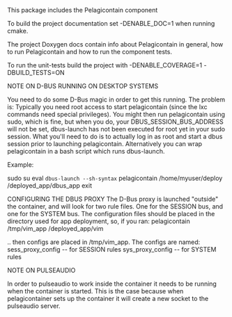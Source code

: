 This package includes the Pelagicontain component




To build the project documentation set -DENABLE_DOC=1 when running cmake.

The project Doxygen docs contain info about Pelagicontain in general,
how to run Pelagicontain and how to run the component tests.

To run the unit-tests build the project with -DENABLE_COVERAGE=1 -DBUILD_TESTS=ON


NOTE ON D-BUS RUNNING ON DESKTOP SYSTEMS

You need to do some D-Bus magic in order to get this running. The problem is:
Typically you need root access to start pelagicontain (since the lxc commands
need special privileges). You might then run pelagicontain using sudo, which is
fine, but when you do, your DBUS_SESSION_BUS_ADDRESS will not be set,
dbus-launch has not been executed for root yet in your sudo session. What
you'll need to do is to actually log in as root and start a dbus session prior
to launching pelagicontain. Alternatively you can wrap pelagicontain in a bash
script which runs dbus-launch.

Example:

sudo su
eval `dbus-launch --sh-syntax`
pelagicontain /home/myuser/deploy /deployed_app/dbus_app
exit

CONFIGURING THE DBUS PROXY
The D-Bus proxy is launched "outside" the container, and will look for two rule
files. One for the SESSION bus, and one for the SYSTEM bus. The configuration
files should be placed in the directory used for app deployment, so, if you
ran:
pelagicontain /tmp/vim_app /deployed_app/vim

.. then configs are placed in /tmp/vim_app. The configs are named:
sess_proxy_config  -- for SESSION rules
sys_proxy_config   -- for SYSTEM rules


NOTE ON PULSEAUDIO

In order to pulseaudio to work inside the container it needs to be running when
the container is started. This is the case because when pelagicontainer sets
up the container it will create a new socket to the pulseaudio server.
